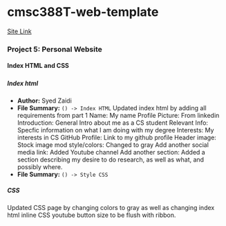 # cmsc388T-web-template
[Site Link](https://zaidisyed1991.github.io/cmsc389T-web-template/ "Site Link")

### Project 5: Personal Website
#### Index HTML and CSS
#####

##### Index html
- **Author:** Syed Zaidi
- **File Summary:** `() -> Index HTML`
Updated index html by adding all requirements from part 1 
Name: My name 
Profile Picture: From linkedin
Introduction: General Intro about me as a CS student
Relevant Info: Specfic information on what I am doing with my degree
Interests: My interests in CS
GitHub Profile: Link to my github profile
Header image: Stock image
mod style/colors: Changed to gray
Add another social media link: Added Youtube channel
Add another section: Added a section describing my desire to do research, as well as what, and possibly where.
- **File Summary:** `() -> Style CSS`
##### CSS
Updated CSS page by changing colors to gray as well as changing index html inline CSS youtube button size to be flush with ribbon.
